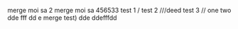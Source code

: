 merge moi sa 2
merge moi sa 456533
test 1 /
test 2 ///deed
test 3 //
one
two
dde
fff
dd
e
merge test)
dde
ddefffdd